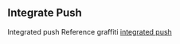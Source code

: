 ## Integrate Push

Integrated push Reference graffiti [integrated push](<https://tuyainc.github.io/tuyasmart_home_android_sdk_doc/en/resource/Push.html>)

